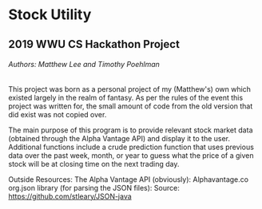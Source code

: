 # Stock Utility
## 2019 WWU CS Hackathon Project

###### Authors: Matthew Lee and Timothy Poehlman


This project was born as a personal project of my (Matthew's) own which existed largely in the realm of fantasy. As per the rules of the event this project was written for, the small amount of code from the old version that did exist was not copied over.
 
 The main purpose of this program is to provide relevant stock market data (obtained through the Alpha Vantage API) and display it to the user. Additional functions include a crude prediction function that uses previous data over the past week, month, or year to guess what the price of a given stock will be at closing time on the next trading day.



 Outside Resources:
 The Alpha Vantage API (obviously): Alphavantage.co
 org.json library (for parsing the JSON files): Source: https://github.com/stleary/JSON-java
